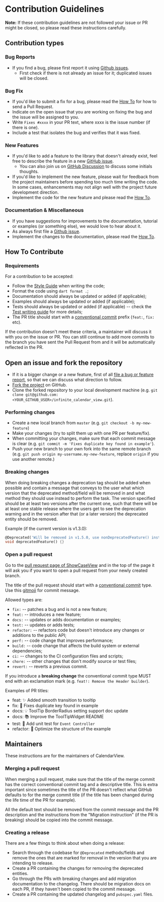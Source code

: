 # Contribution Guidelines

**Note:** If these contribution guidelines are not followed your issue or PR might be closed, so
please read these instructions carefully.

## Contribution types

### Bug Reports

- If you find a bug, please first report it using [Github issues].
    - First check if there is not already an issue for it; duplicated issues will be closed.

### Bug Fix

- If you'd like to submit a fix for a bug, please read the [How To](#how-to-contribute) for how to
  send a Pull Request.
- Indicate on the open issue that you are working on fixing the bug and the issue will be assigned
  to you.
- Write `Fixes #xxxx` in your PR text, where xxxx is the issue number (if there is one).
- Include a test that isolates the bug and verifies that it was fixed.

### New Features

- If you'd like to add a feature to the library that doesn't already exist, feel free to describe
  the feature in a new [GitHub issue].
    - You can also join us on [GitHub Discussion] to discuss some initials thoughts.
- If you'd like to implement the new feature, please wait for feedback from the project maintainers
  before spending too much time writing the code. In some cases, enhancements may not align well
  with the project future development direction.
- Implement the code for the new feature and please read the [How To](#how-to-contribute).

### Documentation & Miscellaneous

- If you have suggestions for improvements to the documentation, tutorial or examples (or something
  else), we would love to hear about it.
- As always first file a [Github issue].
- Implement the changes to the documentation, please read the [How To](#how-to-contribute).

## How To Contribute

### Requirements

For a contribution to be accepted:

- Follow the [Style Guide] when writing the code;
- Format the code using `dart format .`;
- Documentation should always be updated or added (if applicable);
- Examples should always be updated or added (if applicable);
- Tests should always be updated or added (if applicable) -- check the [Test writing guide] for
  more details;
- The PR title should start with a [conventional commit] prefix (`feat:`, `fix:` etc).

If the contribution doesn't meet these criteria, a maintainer will discuss it with you on the issue
or PR. You can still continue to add more commits to the branch you have sent the Pull Request from
and it will be automatically reflected in the PR.

## Open an issue and fork the repository

- If it is a bigger change or a new feature, first of all
  [file a bug or feature report][GitHub issues], so that we can discuss what direction to follow.
- [Fork the project][fork guide] on GitHub.
- Clone the forked repository to your local development machine
  (e.g. `git clone git@github.com:<YOUR_GITHUB_USER>/infinite_calendar_view.git`).

### Performing changes

- Create a new local branch from `master` (e.g. `git checkout -b my-new-feature`)
- Make your changes (try to split them up with one PR per feature/fix).
- When committing your changes, make sure that each commit message is clear
  (e.g. `git commit -m 'Fixes duplicate key found in example'`).
- Push your new branch to your own fork into the same remote branch
  (e.g. `git push origin my-username.my-new-feature`, replace `origin` if you use another remote.)

### Breaking changes

When doing breaking changes a deprecation tag should be added when possible and contain a message
that conveys to the user what which version that the deprecated method/field will be removed in and
what method they should use instead to perform the task. The version specified should be at least
two versions after the current one, such that there will be at least one stable release where the
users get to see the deprecation warning and in the version after that (or a later version) the
deprecated entity should be removed.

Example (if the current version is v1.3.0):

```dart
@Deprecated('Will be removed in v1.5.0, use nonDeprecatedFeature() instead')
void deprecatedFeature() {}
```

### Open a pull request

Go to the [pull request page of ShowCaseView][PRs] and in the top
of the page it will ask you if you want to open a pull request from your newly created branch.

The title of the pull request should start with a [conventional commit] type.
Use this [gitmoji] for commit message.

Allowed types are:

- `fix:` -- patches a bug and is not a new feature;
- `feat:` -- introduces a new feature;
- `docs:` -- updates or adds documentation or examples;
- `test:` -- updates or adds tests;
- `refactor:` -- refactors code but doesn't introduce any changes or additions to the public API;
- `perf:` -- code change that improves performance;
- `build:` -- code change that affects the build system or external dependencies;
- `ci:` -- changes to the CI configuration files and scripts;
- `chore:` -- other changes that don't modify source or test files;
- `revert:` -- reverts a previous commit.

If you introduce a **breaking change** the conventional commit type MUST end with an exclamation
mark (e.g. `feat!: Remove the Header builder`).

Examples of PR titles:

- feat: ✨ Added smooth transition to tooltip
- fix: 🐛 Fixes duplicate key found in example
- docs: 💡 ToolTip BorderRadius setting support doc update
- docs: 📚 Improve the ToolTipWidget README
- test: 🚨 Add unit test for `Event Controller`
- refactor: 🔨 Optimize the structure of the example

## Maintainers

These instructions are for the maintainers of CalendarView.

### Merging a pull request

When merging a pull request, make sure that the title of the merge commit has the correct
conventional commit tag and a descriptive title. This is extra important since sometimes the title
of the PR doesn't reflect what GitHub defaults to for the merge commit title (if the title has been
changed during the life time of the PR for example).

All the default text should be removed from the commit message and the PR description and the
instructions from the "Migration instruction" (if the PR is breaking) should be copied into the
commit message.

### Creating a release

There are a few things to think about when doing a release:

- Search through the codebase for `@Deprecated` methods/fields and remove the ones that are marked
  for removal in the version that you are intending to release.
- Create a PR containing the changes for removing the deprecated entities.
- Go through the PRs with breaking changes and add migration documentation to the changelog.
  There should be migration docs on each PR, if they haven't been copied to the commit message.
- Create a PR containing the updated changelog and `pubspec.yaml` files.

[GitHub issue]: https://github.com/pickywawa/infinite_calendar_view/issues/new

[GitHub issues]: https://github.com/pickywawa/infinite_calendar_view/issues/new

[GitHub Discussion]: https://github.com/pickywawa/infinite_calendar_view/discussions

[style guide]: https://github.com/flutter/flutter/wiki/Style-guide-for-Flutter-repo

[test writing guide]: https://docs.flutter.dev/cookbook/testing/unit/introduction

[pubspec doc]: https://dart.dev/tools/pub/pubspec

[conventional commit]: https://www.conventionalcommits.org

[fork guide]: https://guides.github.com/activities/forking/#fork

[PRs]: https://github.com/pickywawa/infinite_calendar_view/pulls

[gitmoji]: https://gist.github.com/parmentf/035de27d6ed1dce0b36a
